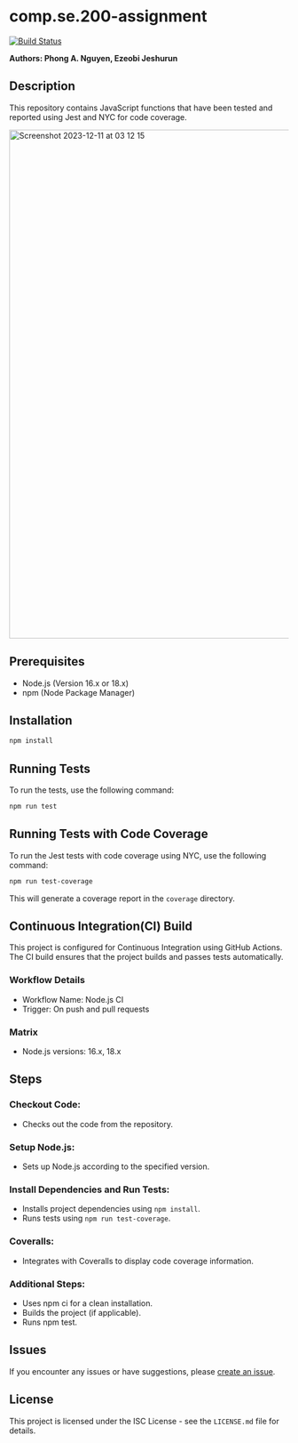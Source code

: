 # comp.se.200-assignment

[![Build Status](https://github.com/panyen/comp.se.200-assignment/workflows/Node.js%20CI/badge.svg)](https://github.com/panyen/comp.se.200-assignment/actions)


**Authors: Phong A. Nguyen, Ezeobi Jeshurun**

## Description

This repository contains JavaScript functions that have been tested and reported using Jest and NYC for code coverage.

<img width="915" alt="Screenshot 2023-12-11 at 03 12 15" src="https://github.com/panyen/comp.se.200-assignment/assets/138178316/7e39d878-b364-45c9-a2a8-439b3b2103db">

## Prerequisites

- Node.js (Version 16.x or 18.x)
- npm (Node Package Manager)

## Installation

```bash
npm install

```

## Running Tests

To run the tests, use the following command:

```bash
npm run test

```

## Running Tests with Code Coverage

To run the Jest tests with code coverage using NYC, use the following command:

```bash
npm run test-coverage

```
This will generate a coverage report in the `coverage` directory.

## Continuous Integration(CI) Build

This project is configured for Continuous Integration using GitHub Actions. The CI build ensures that the project builds and passes tests automatically.

### Workflow Details

* Workflow Name: Node.js CI
* Trigger: On push and pull requests

### Matrix

* Node.js versions: 16.x, 18.x

## Steps

### Checkout Code:

* Checks out the code from the repository.

### Setup Node.js:

* Sets up Node.js according to the specified version.

### Install Dependencies and Run Tests:

* Installs project dependencies using `npm install`.
* Runs tests using `npm run test-coverage`.

### Coveralls:

* Integrates with Coveralls to display code coverage information.

### Additional Steps:

* Uses npm ci for a clean installation.
* Builds the project (if applicable).
* Runs npm test.

## Issues

If you encounter any issues or have suggestions, please [create an issue](https://github.com/panyen/comp.se.200-assignment/issues/new).

## License

This project is licensed under the ISC License - see the `LICENSE.md` file for details.






